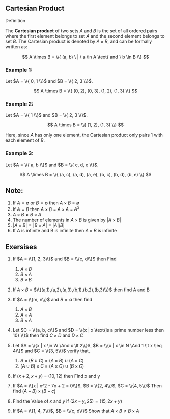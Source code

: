 ## Cartesian Product 

Definition

The **Cartesian product** of two sets  $A$ and $B$ is the set of all ordered pairs where the first element belongs to set $A$ and the second element belongs to set $B$. The Cartesian product is denoted by $A \times B$, and can be formally written as:

$$
A \times B = \\{ (a, b) \ | \ a \in A \text{ and } b \in B \\}
$$

### Example 1:
Let $A = \\{ 0, 1 \\}$ and $B = \\{ 2, 3 \\}$.

$$
A \times B = \\{ (0, 2), (0, 3), (1, 2), (1, 3) \\}
$$

### Example 2:
Let $A = \\{ 1 \\}$ and $B = \\{ 2, 3 \\}$.

$$
A \times B = \\{ (1, 2), (1, 3) \\}
$$

Here, since $A$ has only one element, the Cartesian product only pairs $1$ with each element of $B$.

### Example 3:
Let $A = \\{ a, b \\}$ and $B = \\{ c, d, e \\}$.

$$
A \times B = \\{ (a, c), (a, d), (a, e), (b, c), (b, d), (b, e) \\}
$$

## Note:

1. If $A = \emptyset$ or $B = \emptyset$ then $A \times B$ = $\emptyset$
2. If $A = B$ then $A \times B$ = $A \times A$ = $A^2$
3. $A \times B \neq B \times A$
4. The number of elements in $A \times B$ is given by $|A \times B|$ 
5. $|A \times B| = |B \times A|$ = $|A| \dot |B|$
6. If A is infinite and B is infinite then $A \times B$ is infinite

## Exersises

1. If $A = \\{1, 2, 3\\}$ and $B = \\{c, d\\}$ then Find
   1. $A \times B$
   2. $B \times A$
   3. $B \times B$

2. If $A \times B$ = $\\{(a,1),(a,2),(a,3),(b,1),(b,2),(b,3)\\}$ then find A and B

3. If $A = \\{m, n\\}$ and $B = \emptyset$ then find
   1. $A \times B$
   2. $A \times A$
   3. $B \times A$

4. Let $C = \\{a, b, c\\}$ and $D = \\{x | x \text{is a prime number less then 10} \\}$ then find $C \times D$ and $D \times C$

5. Let $A = \\{x | x \in W \And x \lt 2\\}$, $B = \\{x | x \in N \And 1 \lt x \leq 4\\}$ and $C = \\{3, 5\\}$ verify that,
   1. $A \times (B \cup C)$ = $(A \times B) \cup (A \times C)$
   2. $(A \cup B) \times C$ = $(A \times C) \cup (B \times C)$

6. If $(x + 2, x +  y)$ = $(10, 12)$ then Find x and y

7. If $A = \\{x | x^2 - 7x + 2 = 0\\}$, $B = \\{2, 4\\}$, $C = \\{4, 5\\}$ Then find $(A - B) \times (B - c)$

8. Find the Value of $x$ and $y$ if $(2x - y, 25) = (15, 2x + y)$

9.  If $A = \\{1, 4, 7\\}$, $B = \\{c, d\\}$ Show that $A \times B \neq B \times A$


